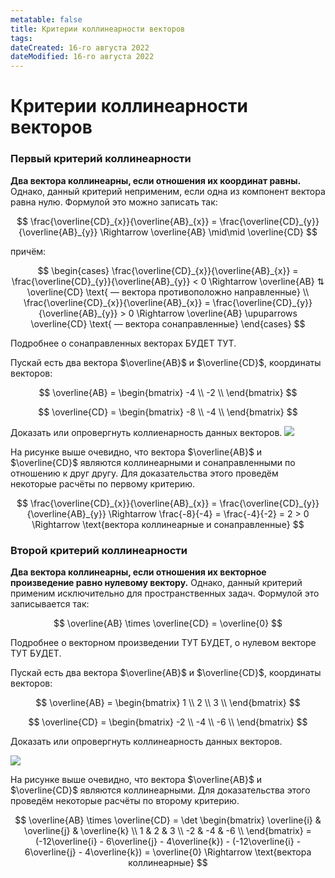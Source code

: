 ```yaml
---
metatable: false
title: Критерии коллинеарности векторов
tags:
dateCreated: 16-го августа 2022
dateModified: 16-го августа 2022
---
```


# Критерии коллинеарности векторов

### Первый критерий коллинеарности

**Два вектора коллинеарны, если отношения их координат равны.** Однако, данный критерий неприменим, если одна из компонент вектора равна нулю. Формулой это можно записать так:

$$
\frac{\overline{CD}_{x}}{\overline{AB}_{x}} = \frac{\overline{CD}_{y}}{\overline{AB}_{y}} \Rightarrow \overline{AB} \mid\mid \overline{CD}
$$

причём:

$$
\begin{cases}
\frac{\overline{CD}_{x}}{\overline{AB}_{x}} = \frac{\overline{CD}_{y}}{\overline{AB}_{y}} < 0 \Rightarrow \overline{AB} ⇅ \overline{CD} \text{ — вектора противоположно направленные} \\
\frac{\overline{CD}_{x}}{\overline{AB}_{x}} = \frac{\overline{CD}_{y}}{\overline{AB}_{y}} > 0 \Rightarrow \overline{AB} \upuparrows \overline{CD} \text{ — вектора сонаправленные}
\end{cases}
$$

Подробнее о сонаправленных векторах БУДЕТ ТУТ.

Пускай есть два вектора $\overline{AB}$ и $\overline{CD}$, координаты векторов:

$$
\overline{AB} = \begin{bmatrix}
-4 \\
-2 \\
\end{bmatrix}
$$

$$
\overline{CD} = \begin{bmatrix}
-8 \\
-4 \\
\end{bmatrix}
$$

Доказать или опровергнуть коллиенарность данных векторов. ![](https://imgur.com/xQgs9kc.png)
   
На рисунке выше очевидно, что вектора $\overline{AB}$ и $\overline{CD}$ являются коллинеарными и сонаправленными по отношению к друг другу. Для доказательства этого проведём некоторые расчёты по первому критерию.
   
$$
\frac{\overline{CD}_{x}}{\overline{AB}_{x}} = \frac{\overline{CD}_{y}}{\overline{AB}_{y}} \Rightarrow \frac{-8}{-4} = \frac{-4}{-2} = 2 > 0 \Rightarrow \text{вектора коллинеарные и сонаправленные}
$$

### Второй критерий коллинеарности

**Два вектора коллинеарны, если отношения их векторное произведение равно нулевому вектору.** Однако, данный критерий применим исключительно для пространственных задач. Формулой это записывается так:

$$
\overline{AB} \times \overline{CD} = \overline{0}
$$

Подробнее о векторном произведении ТУТ БУДЕТ, о нулевом векторе ТУТ БУДЕТ.

Пускай есть два вектора $\overline{AB}$ и $\overline{CD}$, координаты векторов:

$$
\overline{AB} = \begin{bmatrix}
1 \\
2 \\
3 \\
\end{bmatrix}
$$

$$
\overline{CD} = \begin{bmatrix}
-2 \\
-4 \\
-6 \\
\end{bmatrix}
$$

Доказать или опровергнуть коллинеарность данных векторов.

![](https://imgur.com/60POQe7.png)

На рисунке выше очевидно, что вектора $\overline{AB}$ и $\overline{CD}$ являются коллинеарными. Для доказательства этого проведём некоторые расчёты по второму критерию.

$$
\overline{AB} \times \overline{CD} = \det \begin{bmatrix}
\overline{i} & \overline{j} & \overline{k} \\ 
1 & 2 & 3 \\ 
-2 & -4 & -6 \\ 
\end{bmatrix} = (-12\overline{i} - 6\overline{j} - 4\overline{k}) - (-12\overline{i} - 6\overline{j} - 4\overline{k}) = \overline{0} \Rightarrow \text{вектора коллинеарные}
$$
